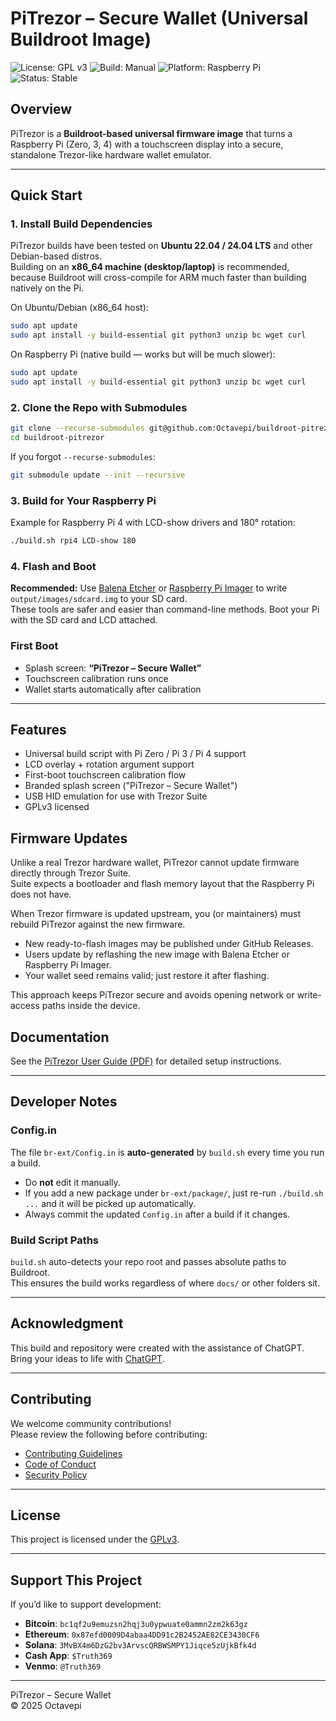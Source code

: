 # PiTrezor – Secure Wallet (Universal Buildroot Image)

![License: GPL v3](https://img.shields.io/badge/License-GPLv3-blue.svg)
![Build: Manual](https://img.shields.io/badge/build-manual-lightgrey.svg)
![Platform: Raspberry Pi](https://img.shields.io/badge/platform-Raspberry%20Pi-red.svg)
![Status: Stable](https://img.shields.io/badge/status-stable-brightgreen.svg)

## Overview
PiTrezor is a **Buildroot-based universal firmware image** that turns a Raspberry Pi (Zero, 3, 4) with a touchscreen display into a secure, standalone Trezor-like hardware wallet emulator.

---

## Quick Start

### 1. Install Build Dependencies

PiTrezor builds have been tested on **Ubuntu 22.04 / 24.04 LTS** and other Debian-based distros.  
Building on an **x86_64 machine (desktop/laptop)** is recommended, because Buildroot will cross-compile for ARM much faster than building natively on the Pi.

On Ubuntu/Debian (x86_64 host):
```bash
sudo apt update
sudo apt install -y build-essential git python3 unzip bc wget curl
```

On Raspberry Pi (native build — works but will be much slower):
```bash
sudo apt update
sudo apt install -y build-essential git python3 unzip bc wget curl
```

### 2. Clone the Repo with Submodules

```bash
git clone --recurse-submodules git@github.com:Octavepi/buildroot-pitrezor.git
cd buildroot-pitrezor
```

If you forgot `--recurse-submodules`:

```bash
git submodule update --init --recursive
```

### 3. Build for Your Raspberry Pi

Example for Raspberry Pi 4 with LCD-show drivers and 180° rotation:

```bash
./build.sh rpi4 LCD-show 180
```

### 4. Flash and Boot

**Recommended:** Use [Balena Etcher](https://etcher.balena.io) or [Raspberry Pi Imager](https://www.raspberrypi.com/software/) to write `output/images/sdcard.img` to your SD card.  
These tools are safer and easier than command-line methods.
Boot your Pi with the SD card and LCD attached.

### First Boot
- Splash screen: **“PiTrezor – Secure Wallet”**
- Touchscreen calibration runs once
- Wallet starts automatically after calibration

---

## Features

- Universal build script with Pi Zero / Pi 3 / Pi 4 support
- LCD overlay + rotation argument support
- First-boot touchscreen calibration flow
- Branded splash screen ("PiTrezor – Secure Wallet")
- USB HID emulation for use with Trezor Suite
- GPLv3 licensed

## Firmware Updates

Unlike a real Trezor hardware wallet, PiTrezor cannot update firmware directly through Trezor Suite.  
Suite expects a bootloader and flash memory layout that the Raspberry Pi does not have.  

When Trezor firmware is updated upstream, you (or maintainers) must rebuild PiTrezor against the new firmware.  

- New ready-to-flash images may be published under GitHub Releases.  
- Users update by reflashing the new image with Balena Etcher or Raspberry Pi Imager.  
- Your wallet seed remains valid; just restore it after flashing.  

This approach keeps PiTrezor secure and avoids opening network or write-access paths inside the device.

## Documentation
See the [PiTrezor User Guide (PDF)](docs/PiTrezor_UserGuide.pdf) for detailed setup instructions.

---

## Developer Notes

### Config.in
The file `br-ext/Config.in` is **auto-generated** by `build.sh` every time you run a build.  

- Do **not** edit it manually.  
- If you add a new package under `br-ext/package/`, just re-run `./build.sh ...` and it will be picked up automatically.  
- Always commit the updated `Config.in` after a build if it changes.  

### Build Script Paths
`build.sh` auto-detects your repo root and passes absolute paths to Buildroot.  
This ensures the build works regardless of where `docs/` or other folders sit.  

---

## Acknowledgment

This build and repository were created with the assistance of ChatGPT.  
Bring your ideas to life with [ChatGPT](https://chat.openai.com).

---

## Contributing
We welcome community contributions!  
Please review the following before contributing:

- [Contributing Guidelines](CONTRIBUTING.md)  
- [Code of Conduct](CODE_OF_CONDUCT.md)  
- [Security Policy](SECURITY.md)  

---

## License
This project is licensed under the [GPLv3](LICENSE).

---

## Support This Project

If you’d like to support development:  

- **Bitcoin**: `bc1qf2u9emuzsn2hqj3u0ypwuate0ammn2zm2k63gz`  
- **Ethereum**: `0x87efd0009D4abaa4DD91c2B2452AE82CE3430CF6`  
- **Solana**: `3MvBX4m6DzG2bv3ArvscQRBWSMPY1Jiqce5zUjkBfk4d`  
- **Cash App**: `$Truth369`  
- **Venmo**: `@Truth369`  

---
PiTrezor – Secure Wallet  
© 2025 Octavepi